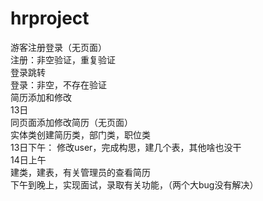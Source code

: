 # hrproject
游客注册登录（无页面）
<br>
注册：非空验证，重复验证<br>
登录跳转<br>
登录：非空，不存在验证<br>
简历添加和修改
<br>
13日<br>
同页面添加修改简历（无页面）<br>
实体类创建简历类，部门类，职位类<br>
13日下午：
修改user，完成构思，建几个表，其他啥也没干<br>
14日上午<br>
建类，建表，有关管理员的查看简历<br>
下午到晚上，实现面试，录取有关功能，（两个大bug没有解决）
